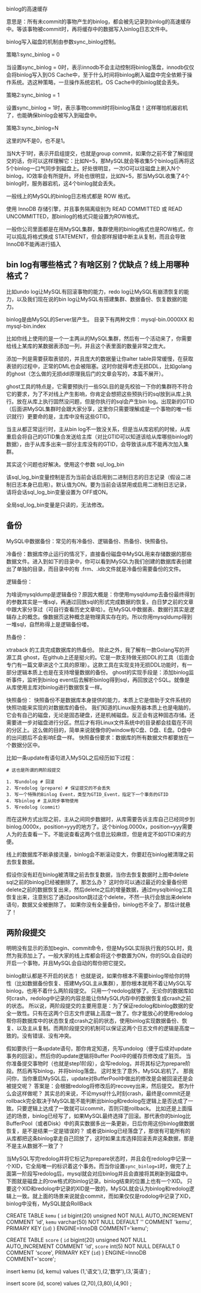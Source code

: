 binlog的高速缓存

意思是：所有未commit的事物产生的binlog，都会被先记录到binlog的高速缓存中。等该事物被commit时，再将缓存中的数据写入binlog日志文件中。

binlog写入磁盘的机制由参数sync_binlog控制。

策略1:sync_binlog = 0

当设置sync_binlog = 0时，表示innodb不会主动控制将binlog落盘，innodb仅仅会将binlog写入到OS Cache中，至于什么时间将binlog刷入磁盘中完全依赖于操作系统。选这种策略，一旦操作系统宕机，OS Cache中的binlog就会丢失。

策略2:sync_binlog = 1

设置sync_binlog = 1时，表示事物commit时将binlog落盘！这样哪怕机器宕机了，也能确保binlog会被写入到磁盘中。

策略3:sync_binlog=N

这里的N不是0，也不是1。

当N大于1时，表示开启组提交，也就是group commit，如果你之前不曾了解组提交的话，你可以这样理解它：比如N=5，那MySQL就会等收集5个binlog后再将这5个binlog一口气同步到磁盘上。好处很明显，一次IO可以往磁盘上刷入N个binlog，IO效率会有所提升。坏处也很明显，比如N=5，那当MySQL收集了4个binlog时，服务器宕机，这4个binlog就会丢失。

一般线上的MySQL的binlog日志格式都是 ROW 格式。

使用 InnoDB 存储引擎，并且事务隔离级别为 READ COMMITTED 或 READ UNCOMMITTED，那binlog的格式只能设置为ROW格式。

一般你公司里面都是在用MySQL集群，集群使用的binlog格式也是ROW格式，你可以捣乱将格式换成 STATEMENT，但会那样报错中断主从复制，而且会导致InnoDB不能再进行插入

## bin log有哪些格式？有啥区别？优缺点？线上用哪种格式？

比如undo log让MySQL有回滚事物的能力，redo log让MySQL有崩溃恢复的能力，以及我们现在说的bin log让MySQL有搭建集群、数据备份、恢复数据的能力。

binlog是由MySQL的Server层产生。
目录下有两种文件：mysql-bin.0000XX 和 mysql-bin.index

比如你线上使用的是一个一主两从的MySQL集群，然后有一个活动来了，你需要给线上某库的某数据表添加一列，并且这个表里面的数量非常之庞大。

添加一列是需要获取表锁的，并且庞大的数据量让你alter table异常缓慢，在获取表锁的过程中，正常的DML也会被阻塞。这时你就得考虑无损DDL，比如golang的ghost（怎么做的无损ddl原理我后门的文章会写的，本篇不展开）。

ghost工具的特点是，它需要预执行一些SQL目的是先校验一下你的集群符不符合它的要求，为了不对线上产生影响，你肯定会想把这些预执行的sql放到从库上执行。放在从库上执行固然没问题，但是你执行的sql会产生bin log。出现新的GTID（后面讲MySQL集群时会跟大家分享，这里你只需要理解成是一个事物的唯一标识就行）更要命的是，主库中没有这些GTID。

当主从都正常运行时，主从bin log不一致没关系，但是当从库宕机的时候，从库重启会将自己的GTID集合发送给主库（对比GTID可以知道该给从库哪些binlog的数据），由于从库多出来一部分主库没有的GTID，会导致该从库不能再次加入集群。

其实这个问题也好解决。使用这个参数 sql_log_bin 

该sql_log_bin变量控制是否为当前会话启用到二进制日志的日志记录（假设二进制日志本身已启用）。默认值为ON。要为当前会话禁用或启用二进制日志记录，请将会话sql_log_bin变量设置为 OFF或ON。

全局sql_log_bin变量是只读的，无法修改。

## 备份

MySQL中数据备份：常见的有冷备份、逻辑备份、热备份、快照备份。

冷备份：数据库停止运行的情况下，直接备份磁盘中MySQL用来存储数据的那些数据文件。进入到如下的目录中，你可以看到MySQL为我们创建的数据库表创建出了单独的目录，而目录中的有 .frm、.idb文件就是冷备份需要备份的文件。

逻辑备份：

为啥说mysqldump是逻辑备份？原因大概是：你使用mysqldump去备份最终得到的参数其实是一堆sql，再通过回放sql的形式完成数据的恢复。白日梦之前的文章中跟大家分享过（可自行查看历史文章哈）。在MySQL中数据表、数据行其实是逻辑存上的概念。像数据页这种概念是物理真实存在的。所以你用mysqldump得到一堆sql，自然称得上是逻辑备份喽。

热备份：

xtraback 的工具完成数据库的热备份。
除此之外，我了解有一款Golang写的开源工具 ghost，在github上还是挺火的。它是一款支持做无损DDL的工具（后面会专门有一篇文章讲这个工具的原理）。这款工具在实现支持无损DDL功能时，有一部分逻辑本质上也是在支持增量数据的备份。
ghost的实现手段是：添加binlog监听事件，监听到binlog event后去解析binlog得到sql，再回放这个SQL。就像是从库使用主库对binlog进行数据恢复一样。

快照备份：
快照备份不是数据库本身提供的能力，本质上它是借助于文件系统的快照功能来实现的对数据库的备份。
我们知道的Linux服务器本质上也是电脑的，它会有自己的磁盘，无论是固态硬盘，还是机械磁盘。反正会有这种固态存储。还需要进一步对磁盘进行分区。然后才有将Linux文件系统中的目录都会挂载在不同的分区上。这么做的目的，简单来说就像你的window有C盘、D盘、E盘。D盘中的出问题后不会影响E盘一样。
快照备份要求：数据库的所有数据文件都要放在一个数据分区中。

比如一条update有语句进入MySQL之后经历如下过程：

```
# 这也是所谓的两阶段提交

1. 写undolog # 回滚
2. 写redolog（prepare）# 保证提交的不会丢失
3. 写一个特殊的Binlog Event，类型为GTID_Event，指定下一个事务的GTID 
4. 写binlog # 主从同步事物使用
5. 写redolog（commit）

```

而在这种方式出现之前，主从之间同步数据时，从库需要告诉主库自己已经同步到binlog.0000x，position=yyy的地方了。这个binlog.0000x，position=yyy需要人为的去查看一下。不能说查看这两个信息比较麻烦，但是肯定不如GTID来的方便。

线上的数据库不断承接流量，binlog会不断滚动变大，你要赶在binlog被清理之前去恢复数据。

假设你没有赶在binlog被清理之前去恢复数据，当你去恢复数据时上图中delete sql之前的binlog已经被删除了。那怎么办？
这时你可以通过最近的全量备份把delete之前的数据恢复出来，然后delete之后的增量数据，通过mysqlbinlog工具恢复出来，注意别忘了通过positon跳过这个delete，不然一执行会放出来delete语句，数据又全被删除了。
如果你没有全量备份，binlog也不全了。那估计就悬了！

## 两阶段提交

明明没有显示的添加begin、commit命令，但是MySQL实际执行我的SQL时，竟然为我添加上了。一般大家的线上库都会将这个参数置为ON，你的SQL会自动的开启一个事物，并且MySQL会自动的帮你把它提交。

binlog默认都是不开启的状态！
也就是说，如果你根本不需要binlog带给你的特性（比如数据备份恢复、搭建MySQL主从集群），那你根本就用不着让MySQL写binlog，也用不着什么两阶段提交。
只用一个redolog就够了。无论你的数据库如何crash，redolog中记录的内容总能让你MySQL内存中的数据恢复成crash之前的状态。
所以说，两阶段提交的主要用意是：为了保证redolog和binlog数据的安全一致性。只有在这两个日志文件逻辑上高度一致了。你才能放心的使用redolog帮你将数据库中的状态恢复成crash之前的状态，使用binlog实现数据备份、恢复、以及主从复制。而两阶段提交的机制可以保证这两个日志文件的逻辑是高度一致的。没有错误、没有冲突。

假如要执行一条update语句，那你肯定知道，先写undolog（便于后续对update事务的回滚）。然后你的update逻辑将Buffer Pool中的缓存页修改成了脏页。
当你准备提交事物时（也就是step1阶段），会写redolog，并将其标记为prepare阶段。然后再写binlog，并将binlog落盘。
这时发生了意外，MySQL宕机了。
那我问你，当你重启MySQL后，update对BufferPool中做出的修改是会被回滚还是会被提交呢？
答案是：会根据redolog将修改后的recovey出来，然后提交。
那为什么会这样做呢？
其实总的来说，不论mysql什么时刻crash，最终是commit还是rollback完全取决于MySQL能不能判断出binlog和redolog在逻辑上是否达成了一致。只要逻辑上达成了一致就可以commit，否则只能rollback。
比如还是上面描述的场景，binlog已经写了，如果MySQL最终选择了回滚。那代表你的binlog比BufferPool（或者Disk）中的真实数据多出一条更新，日后你用这份binlog做数据恢复，是不是结果一定是错误的？
或者说binlog已经落盘了，那很有可能所有的从库都把这条binlog拿走自己回放了，这时如果主库选择回滚丢弃这条数据，那是不是主从数据不一致了？

当MySQL写完redolog并将它标记为prepare状态时，并且会在redolog中记录一个XID，它全局唯一的标识着这个事务。而当你设置`sync_binlog=1`时，做完了上面第一阶段写redolog后，mysql就会对应binlog并且会直接将其刷新到磁盘中。
下图就是磁盘上的row格式的binlog记录。binlog结束的位置上也有一个XID。
只要这个XID和redolog中记录的XID是一致的，MySQL就会认为binlog和redolog逻辑上一致。就上面的场景来说就会commit，而如果仅仅是rodolog中记录了XID，binlog中没有，MySQL就会RollBack


CREATE TABLE `kemu` (
  `id` bigint(20) unsigned NOT NULL AUTO_INCREMENT COMMENT 'id',
  `kemu` varchar(50)  NOT NULL DEFAULT '' COMMENT 'kemu',
  PRIMARY KEY (`id`)
) ENGINE=InnoDB COMMENT='kemu';

CREATE TABLE `score` (
  `id` bigint(20) unsigned NOT NULL AUTO_INCREMENT COMMENT 'id',
  `score` int(5)  NOT NULL DEFAULT 0 COMMENT 'score',
  PRIMARY KEY (`id`)
) ENGINE=InnoDB COMMENT='score';

insert kemu (id, kemu) values 
    (1,'语文'),(2,'数学'),(3,'英语')
;

insert score (id, score) values 
    (2,70),(3,80),(4,90)
;